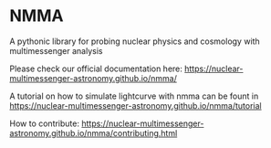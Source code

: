 NMMA
====

A pythonic library for probing nuclear physics and cosmology with multimessenger analysis


Please check our official documentation here: https://nuclear-multimessenger-astronomy.github.io/nmma/

A tutorial on how to simulate lightcurve with nmma can be fount in https://nuclear-multimessenger-astronomy.github.io/nmma/tutorial

How to contribute: https://nuclear-multimessenger-astronomy.github.io/nmma/contributing.html
